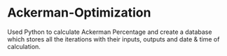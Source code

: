 # Ackerman-Optimization
Used Python to calculate Ackerman Percentage and create a database which stores all the iterations with their inputs, outputs and date &amp; time of calculation.
